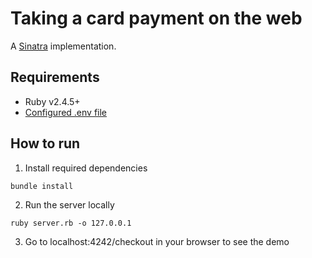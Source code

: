 # Taking a card payment on the web

A [Sinatra](http://sinatrarb.com/) implementation.

## Requirements
* Ruby v2.4.5+
* [Configured .env file](../README.md)

## How to run

1. Install required dependencies
```
bundle install
```

2. Run the server locally
```
ruby server.rb -o 127.0.0.1
```
3. Go to localhost:4242/checkout in your browser to see the demo
